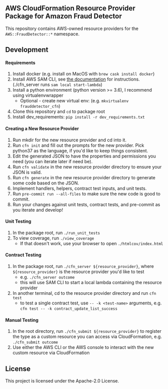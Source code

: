 ## AWS CloudFormation Resource Provider Package for Amazon Fraud Detector

This repository contains AWS-owned resource providers for the `AWS::FraudDetector::*` namespace.

## Development

#### Requirements
1. Install docker (e.g. install on MacOS with `brew cask install docker`)
2. Install AWS SAM CLI, see [the documentation](https://docs.aws.amazon.com/serverless-application-model/latest/developerguide/serverless-sam-cli-install.html) for instructions. (./cfn_server runs `sam local start-lambda`)
3. Install a python environment (python version >= 3.6), I recommend using virtualenvwrapper
    - Optional - create new virtual env: (e.g. `mkvirtualenv frauddetector_cfn`)
4. Clone this repository and `cd` to package root
5. Install dev_requirements: `pip install -r dev_requirements.txt`


#### Creating a New Resource Provider
1. Run mkdir for the new resource provider and cd into it.
2. Run `cfn init` and fill out the prompts for the new provider. Pick python37 as the language, if you'd like to keep things consistent.
3. Edit the generated JSON to have the properties and permissions you need (you can iterate later if need be).
4. Run `cfn validate` in the new resource provider directory to ensure your JSON is valid.
5. Run `cfn generate` in the new resource provider directory to generate some code based on the JSON.
6. Implement handlers, helpers, contract test inputs, and unit tests.
7. Run `pre-commit run --all-files` to make sure the new code is good to commit.
8. Run your changes against unit tests, contract tests, and pre-commit as you iterate and develop!

#### Unit Testing
1. In the package root, run `./run_unit_tests`
2. To view coverage, run `./view_coverage`
    - If that doesn't work, use your browser to open `./htmlcov/index.html`

#### Contract Testing
1. In the package root, run `./cfn_server ${resource_provider}`, where `${resource_provider}` is the resource provider you'd like to test
    - e.g. `./cfn_server outcome`
    - this will use SAM CLI to start a local lambda containing the resource provider
2. In another terminal, cd to the resource provider directory and run `cfn test`
    - to test a single contract test, use `-- -k <test-name>` arguments, e.g. `cfn test -- -k contract_update_list_success`

#### Manual Testing
1. In the root directory, run `./cfn_submit ${resource_provider}` to register the type as a custom resource you can access via CloudFormation, e.g. `./cfn_submit outcome`
2. Use either the AWS CLI or the AWS console to interact with the new custom resource via CloudFormation

## License

This project is licensed under the Apache-2.0 License.
